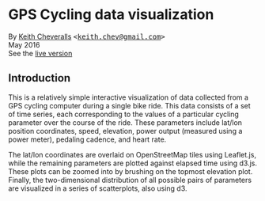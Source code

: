 GPS Cycling data visualization
======================

By [Keith Cheveralls](http://kchev.org/) <tt>&lt;[keith.chev@gmail.com](mailto:keith.chev@gmail.com)&gt;</tt><br>
May 2016<br>
See the [live version](https://keithchev.github.io/cycling-viz/cycling.html)

## Introduction
This is a relatively simple interactive visualization of data collected from a GPS cycling computer during a single bike ride.
This data consists of a set of time series, each corresponding to the values of a particular cycling parameter over the course of the ride. These parameters include lat/lon position coordinates, speed, elevation, power output (measured using a power meter), pedaling cadence, and heart rate. 

The lat/lon coordinates are overlaid on OpenStreetMap tiles using Leaflet.js, while the remaining parameters are plotted against elapsed time using d3.js. These plots can be zoomed into by brushing on the topmost elevation plot. Finally, the two-dimensional distribution of all possible pairs of parameters are visualized in a series of scatterplots, also using d3.
